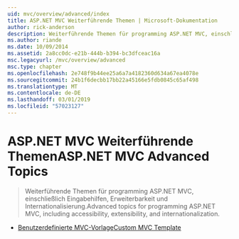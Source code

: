 ```yaml
---
uid: mvc/overview/advanced/index
title: ASP.NET MVC Weiterführende Themen | Microsoft-Dokumentation
author: rick-anderson
description: Weiterführende Themen für programming ASP.NET MVC, einschließlich Eingabehilfen, Erweiterbarkeit und Internationalisierung.
ms.author: riande
ms.date: 10/09/2014
ms.assetid: 2a8cc0dc-e21b-444b-b394-bc3dfceac16a
msc.legacyurl: /mvc/overview/advanced
msc.type: chapter
ms.openlocfilehash: 2e748f9b44ee25a6a7a4182360d634a67ea4078e
ms.sourcegitcommit: 24b1f6decbb17bb22a45166e5fdb0845c65af498
ms.translationtype: MT
ms.contentlocale: de-DE
ms.lasthandoff: 03/01/2019
ms.locfileid: "57023127"
---
```

<a name="aspnet-mvc-advanced-topics"></a><span data-ttu-id="67745-103">ASP.NET MVC Weiterführende Themen</span><span class="sxs-lookup"><span data-stu-id="67745-103">ASP.NET MVC Advanced Topics</span></span>
====================
> <span data-ttu-id="67745-104">Weiterführende Themen für programming ASP.NET MVC, einschließlich Eingabehilfen, Erweiterbarkeit und Internationalisierung.</span><span class="sxs-lookup"><span data-stu-id="67745-104">Advanced topics for programming ASP.NET MVC, including accessibility, extensibility, and internationalization.</span></span>


- [<span data-ttu-id="67745-105">Benutzerdefinierte MVC-Vorlage</span><span class="sxs-lookup"><span data-stu-id="67745-105">Custom MVC Template</span></span>](custom-mvc-templates.md)
